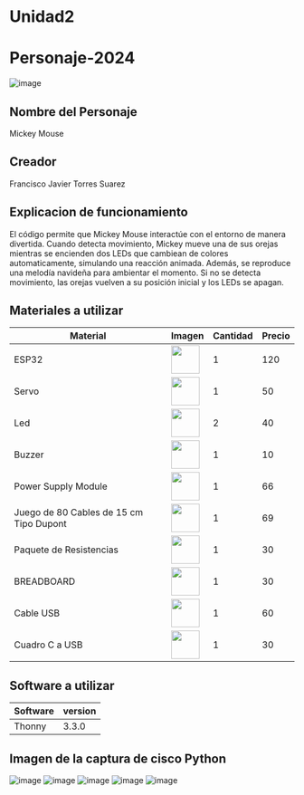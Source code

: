 # Unidad2
# Personaje-2024
![image](https://github.com/user-attachments/assets/e29b5e0f-570b-4209-835e-caab9e2f7b16)

## Nombre del Personaje
Mickey Mouse
## Creador
Francisco Javier Torres Suarez


## Explicacion de funcionamiento

El código permite que Mickey Mouse interactúe con el entorno de manera divertida. Cuando detecta movimiento, Mickey mueve una de sus orejas mientras se encienden dos LEDs que cambiean de colores automaticamente, simulando una reacción animada. Además, se reproduce una melodía navideña para ambientar el momento. Si no se detecta movimiento, las orejas vuelven a su posición inicial y los LEDs se apagan. 

## Materiales a utilizar
|Material|Imagen|Cantidad|Precio|
|--|--|--|--|
|ESP32|<img src="https://github.com/user-attachments/assets/2fb063fd-c57e-492e-98c4-027652228051" width="50" />|1|120|
|Servo|<img src="https://github.com/user-attachments/assets/d67ff593-fb93-4d22-81e1-a65a9ee8abc4" width="50" />|1|50|
|Led|<img src="https://github.com/user-attachments/assets/cb4cb7c3-463b-4c8d-8a79-3035dc46dd4f" width="50" />|2|40|
|Buzzer|<img src="https://github.com/user-attachments/assets/cc56f6cf-d453-4dc7-9f74-329fd744fc03" width="50" />|1|10|
|Power Supply Module|<img src="https://github.com/user-attachments/assets/a0a13d1d-e4f1-4518-8c76-5d3ed4932057" width="50" />|1|66|
|Juego de 80 Cables de 15 cm Tipo Dupont|<img src="https://github.com/user-attachments/assets/de187140-6eb8-4f06-983d-cf22cac992fb" width="50" />|1|69|
|Paquete de Resistencias|<img src="https://github.com/user-attachments/assets/e3318bc2-5ebb-4ab6-98f8-c3bdb125deb9" width="50" />|1|30|
|BREADBOARD|<img src="https://github.com/user-attachments/assets/028a8805-493c-4e43-9a13-6ab5a55b9801" width="50" />|1|30|
|Cable USB|<img src="https://github.com/user-attachments/assets/33bfae0a-3da9-47f7-902c-bb3717845738" width="50" />|1|60|
|Cuadro C a USB|<img src="https://github.com/user-attachments/assets/7937002f-f8b3-4b3e-aa37-166a06b787b4" width="50" />|1|30|

## Software a utilizar
|Software|version|
|--|--|
|Thonny|	3.3.0|






## Imagen de la captura de cisco Python


![image](https://github.com/user-attachments/assets/f98d62de-7c0d-4bfa-a74b-4395530532d2)
![image](https://github.com/user-attachments/assets/5437f9da-dfc9-4e78-b458-1b15e5e41010)
![image](https://github.com/user-attachments/assets/fc60238a-0794-4c7a-aeb2-d73296356b8e)
![image](https://github.com/user-attachments/assets/732fb939-0303-41f4-ab8a-dbd4b709205e)
![image](https://github.com/user-attachments/assets/4f1d2dae-f3d7-43ca-a581-a7f5bfbf0f96)
